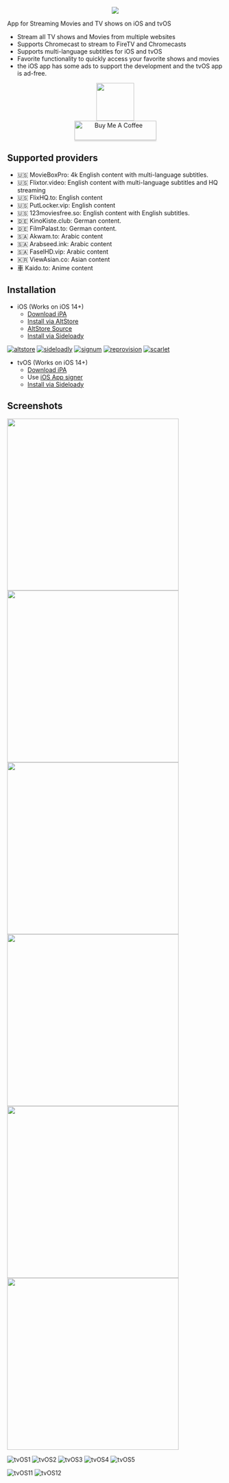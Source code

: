 <p align="center">
   <img src="https://github.com/StreamerApp/Streamer/assets/96978272/130f55c1-a906-4ec2-bbac-9276793473ff">
</p>

App for Streaming Movies and TV shows on iOS and tvOS
- Stream all TV shows and Movies from multiple websites
- Supports Chromecast to stream to FireTV and Chromecasts
- Supports multi-language subtitles for iOS and tvOS
- Favorite functionality to quickly access your favorite shows and movies
- the iOS app has some ads to support the development and the tvOS app is ad-free. 

<p align="center">
   <a href="https://discord.gg/XhZwzuwKPM"><img src="https://invidget.switchblade.xyz/XhZwzuwKPM" style="height: 88px !important;width: 344px !important></a>
</p>
<p align="center">
   <br><a href="https://www.buymeacoffee.com/streamerapp" target="_blank"><img src="https://www.buymeacoffee.com/assets/img/custom_images/orange_img.png" alt="Buy Me A Coffee" style="height: 45px !important;width: 191px !important;box-shadow: 0px 3px 2px 0px rgba(190, 190, 190, 0.5) !important;-webkit-box-shadow: 0px 3px 2px 0px rgba(190, 190, 190, 0.5) !important;" ></a>
</p>

## Supported providers 
- 🇺🇸 MovieBoxPro: 4k English content with multi-language subtitles.
- 🇺🇸 Flixtor.video: English content with multi-language subtitles and HQ streaming
- 🇺🇸 FlixHQ.to: English content
- 🇺🇸 PutLocker.vip: English content
- 🇺🇸 123moviesfree.so: English content with English subtitles.
- 🇩🇪 KinoKiste.club: German content.
- 🇩🇪 FilmPalast.to: German content.
- 🇸🇦 Akwam.to: Arabic content
- 🇸🇦 Arabseed.ink: Arabic content
- 🇸🇦 FaselHD.vip: Arabic content
- 🇰🇷 ViewAsian.co: Asian content
- ⾞  Kaido.to: Anime content


## Installation 
- iOS (Works on iOS 14+)
  - [Download iPA](https://github.com/StreamerApp/Streamer/releases/latest/download/Streamer-iOS.ipa)
  - [Install via AltStore](https://spx.vercel.app/1/altstore%3A%2F%2Finstall%3Furl%3Dhttps%3A%2F%2Fgithub.com%2FStreamerApp%2FStreamer%2Freleases%2Flatest%2Fdownload%2FStreamer-iOS.ipa) 
  - [AltStore Source](https://raw.githubusercontent.com/StreamerApp/Streamer/main/altstore.json)
  - [Install via Sideloady](https://spx.vercel.app/1/sideloadly%3Ahttps%3A%2F%2Fgithub.com%2FStreamerApp%2FStreamer%2Freleases%2Flatest%2Fdownload%2FStreamer-iOS.ipa)


[![altstore](https://user-images.githubusercontent.com/96978272/174394045-5abfb308-aaf5-46b5-8458-aff91b958a63.png)](https://spx.vercel.app/1/altstore%3A%2F%2Finstall%3Furl%3Dhttps%3A%2F%2Fgithub.com%2FStreamerApp%2FStreamer%2Freleases%2Flatest%2Fdownload%2FStreamer-iOS.ipa)
[![sideloadly](https://user-images.githubusercontent.com/96978272/174596186-c4346014-f6f7-4c0d-a751-6c6027df4468.jpeg)](https://spx.vercel.app/1/sideloadly%3Ahttps%3A%2F%2Fgithub.com%2FStreamerApp%2FStreamer%2Freleases%2Flatest%2Fdownload%2FStreamer-iOS.ipa)
[![signum](https://user-images.githubusercontent.com/96978272/174394035-19e65860-4117-45a8-837a-4e6ef735e0dc.png)](https://signumsign.me/import/?ipa=https%3A//github.com/StreamerApp/Streamer/releases/latest/download/Streamer-iOS.ipa)
[![reprovision](https://user-images.githubusercontent.com/96978272/174394043-c0e38846-4f69-4167-86c1-a323a3255e4b.png)](https://spx.vercel.app/1/reprovision%3A%2F%2Finstall%3Furl%3Dhttps%253A%2F%2Fgithub.com%2FStreamerApp%2FStreamer%2Freleases%2Flatest%2Fdownload%2FStreamer-iOS.ipa)
[![scarlet](https://user-images.githubusercontent.com/96978272/174394044-195d2d59-034d-4b4a-b6dc-145a0f454889.png)](https://spx.vercel.app/1/scarlet%3A%2F%2Finstall%3Dhttps%253A%2F%2Fgithub.com%2FStreamerApp%2FStreamer%2Freleases%2Flatest%2Fdownload%2FStreamer-iOS.ipa) 


- tvOS (Works on iOS 14+)
  - [Download iPA](https://github.com/StreamerApp/Streamer/releases/latest/download/Streamer-tvOS.ipa)
  - Use [iOS App signer](https://www.iosappsigner.com/)
  - [Install via Sideloady](https://spx.vercel.app/1/sideloadly%3Ahttps%3A%2F%2Fgithub.com%2FStreamerApp%2FStreamer%2Freleases%2Flatest%2Fdownload%2FStreamer-tvOS.ipa)




## Screenshots
<p float="left">
  <img src="https://github.com/StreamerApp/Streamer/assets/96978272/1f5cc49f-bc36-4be1-ac38-8da48aa4d715" width="400" />
  <img src="https://github.com/StreamerApp/Streamer/assets/96978272/072f6b5c-f51b-4681-b9ed-ab1b1ec7392e" width="400" /> 
  <img src="https://github.com/StreamerApp/Streamer/assets/96978272/a8097992-bf83-41ed-afbf-85910d09b769" width="400" />
  <img src="https://github.com/StreamerApp/Streamer/assets/96978272/d1f9f2f9-c35e-428f-afab-e9bcea356a28" width="400" />
  <img src="https://github.com/StreamerApp/Streamer/assets/96978272/0c70e4de-bbe9-485e-8516-4133f0c0a75e" width="400" />
  <img src="https://github.com/StreamerApp/Streamer/assets/96978272/4e78c4fb-d0c6-4c3f-91bb-817d7a2805df" width="400" />
</p>

![tvOS1](https://github.com/StreamerApp/Streamer/assets/96978272/28f9fe27-b3a9-41eb-8a11-4d8865c0545e)
![tvOS2](https://github.com/StreamerApp/Streamer/assets/96978272/8707dae9-9d5e-466c-b245-5aded5b23980)
![tvOS3](https://github.com/StreamerApp/Streamer/assets/96978272/a95bf748-3111-4579-b780-f0b28698c3c5)
![tvOS4](https://github.com/StreamerApp/Streamer/assets/96978272/1b41b8bb-79ac-4d58-a6b3-f788b575914e)
![tvOS5](https://github.com/StreamerApp/Streamer/assets/96978272/2f3a7403-41cc-433d-b0b3-f4fa7b9b43e9)


![tvOS11](https://user-images.githubusercontent.com/96978272/167290211-3ccea8f9-86fc-41d8-b88c-8230f1b82741.png)
![tvOS12](https://user-images.githubusercontent.com/96978272/167290216-14239db4-8136-45c8-9063-914cd7fd96d7.png)
